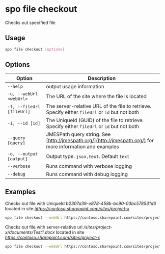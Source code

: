 # spo file checkout

Checks out specified file

## Usage

```sh
spo file checkout [options]
```

## Options

Option|Description
------|-----------
`--help`|output usage information
`-u, --webUrl <webUrl>`|The URL of the site where the file is located
`-f, --fileUrl [fileUrl]`|The server-relative URL of the file to retrieve. Specify either `fileUrl` or `id` but not both
`-i, --id [id]`|The UniqueId (GUID) of the file to retrieve. Specify either `fileUrl` or `id` but not both
`--query [query]`|JMESPath query string. See [http://jmespath.org/](http://jmespath.org/) for more information and examples
`-o, --output [output]`|Output type. `json,text`. Default `text`
`--verbose`|Runs command with verbose logging
`--debug`|Runs command with debug logging

## Examples

Checks out file with UniqueId _b2307a39-e878-458b-bc90-03bc578531d6_ located in site _https://contoso.sharepoint.com/sites/project-x_

```sh
spo file checkout --webUrl https://contoso.sharepoint.com/sites/project-x --id 'b2307a39-e878-458b-bc90-03bc578531d6'
```

Checks out file with server-relative url _/sites/project-x/documents/Test1.docx_ located in site _https://contoso.sharepoint.com/sites/project-x_

```sh
spo file checkout --webUrl https://contoso.sharepoint.com/sites/project-x --url '/sites/project-x/documents/Test1.docx'
```